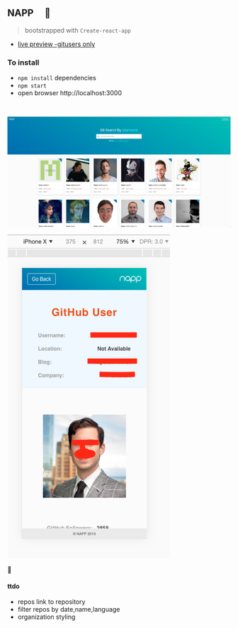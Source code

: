 ## NAPP &nbsp; &nbsp; :violin:

> bootstrapped with `Create-react-app`


+ [live preview -gitusers only](https://donpio.tech/repositories/napp/)

### To install
- `npm install` dependencies
- `npm start`
- open browser http://localhost:3000


<br/>


![](src/images/screenshot.png)


![](src/images/gituser.png)


:100:


#### ttdo

- repos link to repository
- filter repos by date,name,language
- organization styling

